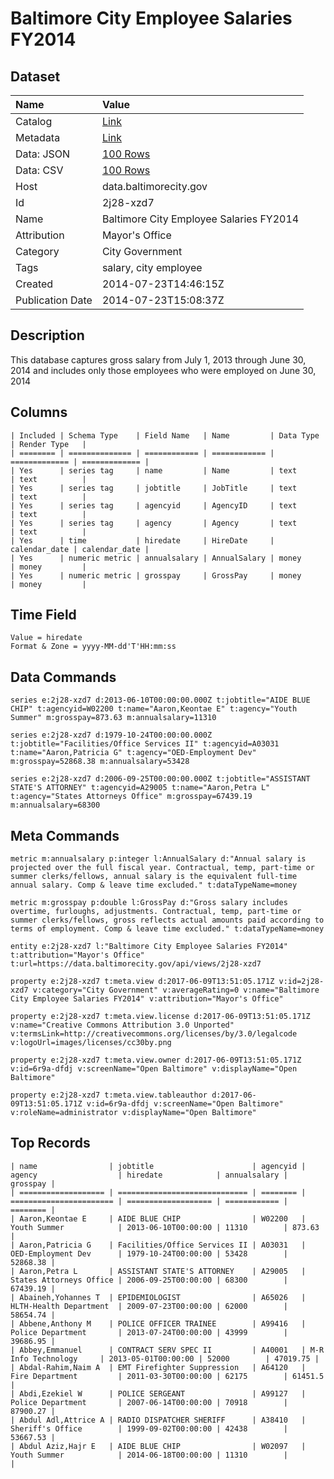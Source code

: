 # Baltimore City Employee Salaries FY2014

## Dataset

| Name | Value |
| :--- | :---- |
| Catalog | [Link](https://catalog.data.gov/dataset/baltimore-city-employee-salaries-fy2014-5924b) |
| Metadata | [Link](https://data.baltimorecity.gov/api/views/2j28-xzd7) |
| Data: JSON | [100 Rows](https://data.baltimorecity.gov/api/views/2j28-xzd7/rows.json?max_rows=100) |
| Data: CSV | [100 Rows](https://data.baltimorecity.gov/api/views/2j28-xzd7/rows.csv?max_rows=100) |
| Host | data.baltimorecity.gov |
| Id | 2j28-xzd7 |
| Name | Baltimore City Employee Salaries FY2014 |
| Attribution | Mayor's Office |
| Category | City Government |
| Tags | salary, city employee |
| Created | 2014-07-23T14:46:15Z |
| Publication Date | 2014-07-23T15:08:37Z |

## Description

This database captures gross salary from July 1, 2013 through June 30, 2014 and includes only those employees who were employed on June 30, 2014

## Columns

```ls
| Included | Schema Type    | Field Name   | Name         | Data Type     | Render Type   |
| ======== | ============== | ============ | ============ | ============= | ============= |
| Yes      | series tag     | name         | Name         | text          | text          |
| Yes      | series tag     | jobtitle     | JobTitle     | text          | text          |
| Yes      | series tag     | agencyid     | AgencyID     | text          | text          |
| Yes      | series tag     | agency       | Agency       | text          | text          |
| Yes      | time           | hiredate     | HireDate     | calendar_date | calendar_date |
| Yes      | numeric metric | annualsalary | AnnualSalary | money         | money         |
| Yes      | numeric metric | grosspay     | GrossPay     | money         | money         |
```

## Time Field

```ls
Value = hiredate
Format & Zone = yyyy-MM-dd'T'HH:mm:ss
```

## Data Commands

```ls
series e:2j28-xzd7 d:2013-06-10T00:00:00.000Z t:jobtitle="AIDE BLUE CHIP" t:agencyid=W02200 t:name="Aaron,Keontae E" t:agency="Youth Summer" m:grosspay=873.63 m:annualsalary=11310

series e:2j28-xzd7 d:1979-10-24T00:00:00.000Z t:jobtitle="Facilities/Office Services II" t:agencyid=A03031 t:name="Aaron,Patricia G" t:agency="OED-Employment Dev" m:grosspay=52868.38 m:annualsalary=53428

series e:2j28-xzd7 d:2006-09-25T00:00:00.000Z t:jobtitle="ASSISTANT STATE'S ATTORNEY" t:agencyid=A29005 t:name="Aaron,Petra L" t:agency="States Attorneys Office" m:grosspay=67439.19 m:annualsalary=68300
```

## Meta Commands

```ls
metric m:annualsalary p:integer l:AnnualSalary d:"Annual salary is projected over the full fiscal year. Contractual, temp, part-time or summer clerks/fellows, annual salary is the equivalent full-time annual salary. Comp & leave time excluded." t:dataTypeName=money

metric m:grosspay p:double l:GrossPay d:"Gross salary includes overtime, furloughs, adjustments. Contractual, temp, part-time or summer clerks/fellows, gross reflects actual amounts paid according to terms of employment. Comp & leave time excluded." t:dataTypeName=money

entity e:2j28-xzd7 l:"Baltimore City Employee Salaries FY2014" t:attribution="Mayor's Office" t:url=https://data.baltimorecity.gov/api/views/2j28-xzd7

property e:2j28-xzd7 t:meta.view d:2017-06-09T13:51:05.171Z v:id=2j28-xzd7 v:category="City Government" v:averageRating=0 v:name="Baltimore City Employee Salaries FY2014" v:attribution="Mayor's Office"

property e:2j28-xzd7 t:meta.view.license d:2017-06-09T13:51:05.171Z v:name="Creative Commons Attribution 3.0 Unported" v:termsLink=http://creativecommons.org/licenses/by/3.0/legalcode v:logoUrl=images/licenses/cc30by.png

property e:2j28-xzd7 t:meta.view.owner d:2017-06-09T13:51:05.171Z v:id=6r9a-dfdj v:screenName="Open Baltimore" v:displayName="Open Baltimore"

property e:2j28-xzd7 t:meta.view.tableauthor d:2017-06-09T13:51:05.171Z v:id=6r9a-dfdj v:screenName="Open Baltimore" v:roleName=administrator v:displayName="Open Baltimore"
```

## Top Records

```ls
| name                | jobtitle                      | agencyid | agency                  | hiredate            | annualsalary | grosspay | 
| =================== | ============================= | ======== | ======================= | =================== | ============ | ======== | 
| Aaron,Keontae E     | AIDE BLUE CHIP                | W02200   | Youth Summer            | 2013-06-10T00:00:00 | 11310        | 873.63   | 
| Aaron,Patricia G    | Facilities/Office Services II | A03031   | OED-Employment Dev      | 1979-10-24T00:00:00 | 53428        | 52868.38 | 
| Aaron,Petra L       | ASSISTANT STATE'S ATTORNEY    | A29005   | States Attorneys Office | 2006-09-25T00:00:00 | 68300        | 67439.19 | 
| Abaineh,Yohannes T  | EPIDEMIOLOGIST                | A65026   | HLTH-Health Department  | 2009-07-23T00:00:00 | 62000        | 58654.74 | 
| Abbene,Anthony M    | POLICE OFFICER TRAINEE        | A99416   | Police Department       | 2013-07-24T00:00:00 | 43999        | 39686.95 | 
| Abbey,Emmanuel      | CONTRACT SERV SPEC II         | A40001   | M-R Info Technology     | 2013-05-01T00:00:00 | 52000        | 47019.75 | 
| Abdal-Rahim,Naim A  | EMT Firefighter Suppression   | A64120   | Fire Department         | 2011-03-30T00:00:00 | 62175        | 61451.5  | 
| Abdi,Ezekiel W      | POLICE SERGEANT               | A99127   | Police Department       | 2007-06-14T00:00:00 | 70918        | 87900.27 | 
| Abdul Adl,Attrice A | RADIO DISPATCHER SHERIFF      | A38410   | Sheriff's Office        | 1999-09-02T00:00:00 | 42438        | 53667.53 | 
| Abdul Aziz,Hajr E   | AIDE BLUE CHIP                | W02097   | Youth Summer            | 2014-06-18T00:00:00 | 11310        |          | 
```